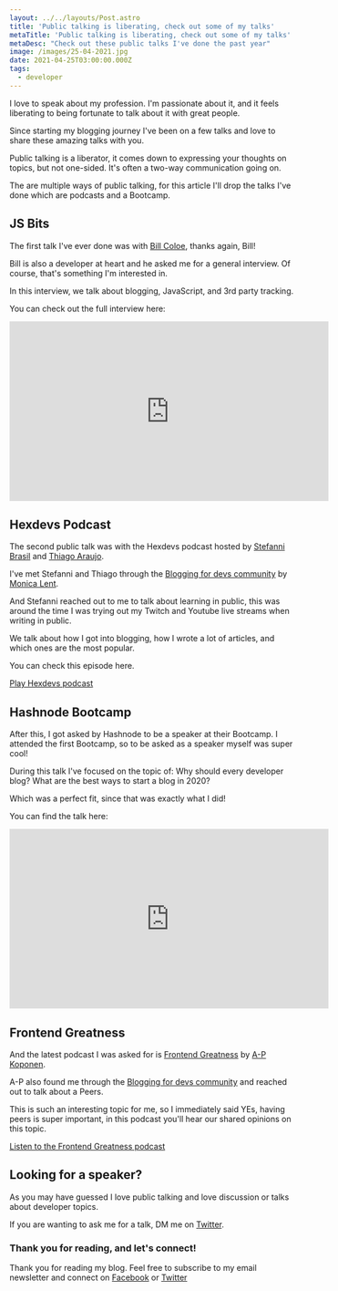 ```yaml
---
layout: ../../layouts/Post.astro
title: 'Public talking is liberating, check out some of my talks'
metaTitle: 'Public talking is liberating, check out some of my talks'
metaDesc: "Check out these public talks I've done the past year"
image: /images/25-04-2021.jpg
date: 2021-04-25T03:00:00.000Z
tags:
  - developer
---
```


I love to speak about my profession. I'm passionate about it, and it feels liberating to being fortunate to talk about it with great people.

Since starting my blogging journey I've been on a few talks and love to share these amazing talks with you.

Public talking is a liberator, it comes down to expressing your thoughts on topics, but not one-sided. It's often a two-way communication going on.

The are multiple ways of public talking, for this article I'll drop the talks I've done which are podcasts and a Bootcamp.

## JS Bits

The first talk I've ever done was with [Bill Coloe](https://twitter.com/Cilly_Boloe), thanks again, Bill!

Bill is also a developer at heart and he asked me for a general interview.
Of course, that's something I'm interested in.

In this interview, we talk about blogging, JavaScript, and 3rd party tracking.

You can check out the full interview here:

<iframe width="560" height="315" src="https://www.youtube.com/embed/X1lMocSwhLM" title="YouTube video player" frameborder="0" allow="accelerometer; autoplay; clipboard-write; encrypted-media; gyroscope; picture-in-picture" allowfullscreen></iframe>

## Hexdevs Podcast

The second public talk was with the Hexdevs podcast hosted by [Stefanni Brasil](https://twitter.com/stefannibrasil) and [Thiago Araujo](https://twitter.com/thdaraujo).

I've met Stefanni and Thiago through the [Blogging for devs community](https://bloggingfordevs.com/) by [Monica Lent](https://twitter.com/monicalent).

And Stefanni reached out to me to talk about learning in public, this was around the time I was trying out my Twitch and Youtube live streams when writing in public.

We talk about how I got into blogging, how I wrote a lot of articles, and which ones are the most popular.

You can check this episode here.

[Play Hexdevs podcast](https://podcast.hexdevs.com/episodes/19-learning-daily-in-public-with-chris-bongers)

## Hashnode Bootcamp

After this, I got asked by Hashnode to be a speaker at their Bootcamp.
I attended the first Bootcamp, so to be asked as a speaker myself was super cool!

During this talk I've focused on the topic of: Why should every developer blog? What are the best ways to start a blog in 2020?

Which was a perfect fit, since that was exactly what I did!

You can find the talk here:

<iframe width="560" height="315" src="https://www.youtube.com/embed/EtrR9udB378" title="YouTube video player" frameborder="0" allow="accelerometer; autoplay; clipboard-write; encrypted-media; gyroscope; picture-in-picture" allowfullscreen></iframe>

## Frontend Greatness

And the latest podcast I was asked for is [Frontend Greatness](https://twitter.com/FrontendGr8ness) by [A-P Koponen](https://twitter.com/APKoponen).

A-P also found me through the [Blogging for devs community](https://bloggingfordevs.com/) and reached out to talk about a Peers.

This is such an interesting topic for me, so I immediately said YEs, having peers is super important, in this podcast you'll hear our shared opinions on this topic.

[Listen to the Frontend Greatness podcast](https://anchor.fm/frontend-greatness/episodes/Building-an-Online-Network-of-Peers-with-Chris-Bongers-evc4nj)

## Looking for a speaker?

As you may have guessed I love public talking and love discussion or talks about developer topics.

If you are wanting to ask me for a talk, DM me on [Twitter](https://twitter.com/DailyDevTips1).

### Thank you for reading, and let's connect!

Thank you for reading my blog. Feel free to subscribe to my email newsletter and connect on [Facebook](https://www.facebook.com/DailyDevTipsBlog) or [Twitter](https://twitter.com/DailyDevTips1)
